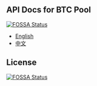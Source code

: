 ## API Docs for BTC Pool
[![FOSSA Status](https://app.fossa.io/api/projects/git%2Bgithub.com%2Fsunit4155%2FBTCPoolAPIDocs.svg?type=shield)](https://app.fossa.io/projects/git%2Bgithub.com%2Fsunit4155%2FBTCPoolAPIDocs?ref=badge_shield)


* [English](en.md)
* [中文](zh-cn.md)


## License
[![FOSSA Status](https://app.fossa.io/api/projects/git%2Bgithub.com%2Fsunit4155%2FBTCPoolAPIDocs.svg?type=large)](https://app.fossa.io/projects/git%2Bgithub.com%2Fsunit4155%2FBTCPoolAPIDocs?ref=badge_large)